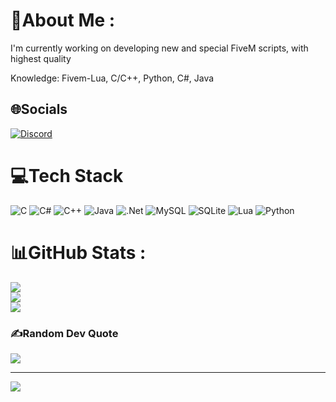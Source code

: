 # 💫About Me :
I'm currently working on developing new and special FiveM scripts, with highest quality

Knowledge: Fivem-Lua, C/C++, Python, C#, Java

## 🌐Socials
[![Discord](https://img.shields.io/badge/Discord-%237289DA.svg?logo=discord&logoColor=white)](htttps://discord.gg/w__m) 

# 💻Tech Stack
![C](https://img.shields.io/badge/c-%2300599C.svg?style=for-the-badge&logo=c&logoColor=white) ![C#](https://img.shields.io/badge/c%23-%23239120.svg?style=for-the-badge&logo=c-sharp&logoColor=white) ![C++](https://img.shields.io/badge/c++-%2300599C.svg?style=for-the-badge&logo=c%2B%2B&logoColor=white) ![Java](https://img.shields.io/badge/java-%23ED8B00.svg?style=for-the-badge&logo=java&logoColor=white) ![.Net](https://img.shields.io/badge/.NET-5C2D91?style=for-the-badge&logo=.net&logoColor=white) ![MySQL](https://img.shields.io/badge/mysql-%2300f.svg?style=for-the-badge&logo=mysql&logoColor=white) ![SQLite](https://img.shields.io/badge/sqlite-%2307405e.svg?style=for-the-badge&logo=sqlite&logoColor=white) ![Lua](https://img.shields.io/badge/lua-%232C2D72.svg?style=for-the-badge&logo=lua&logoColor=white) ![Python](https://img.shields.io/badge/python-3670A0?style=for-the-badge&logo=python&logoColor=ffdd54)
# 📊GitHub Stats :
![](https://github-readme-stats.vercel.app/api?username=w__m&theme=dark&hide_border=true&include_all_commits=false&count_private=false)<br/>
![](https://github-readme-streak-stats.herokuapp.com/?user=w__m&theme=dark&hide_border=true)<br/>
![](https://github-readme-stats.vercel.app/api/top-langs/?username=w__m&theme=dark&hide_border=true&include_all_commits=false&count_private=false&layout=compact)

### ✍️Random Dev Quote
![](https://quotes-github-readme.vercel.app/api?type=horizontal&theme=dark)

---
[![](https://visitcount.itsvg.in/api?id=w__m&icon=1&color=4)](https://visitcount.itsvg.in)
